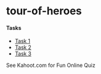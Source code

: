 # tour-of-heroes

#### Tasks ####

* [Task 1](./tasks/task-1.md)
* [Task 2](./tasks/task-2.md)
* [Task 3](./tasks/task-3.md)


See Kahoot.com for Fun Online Quiz 
